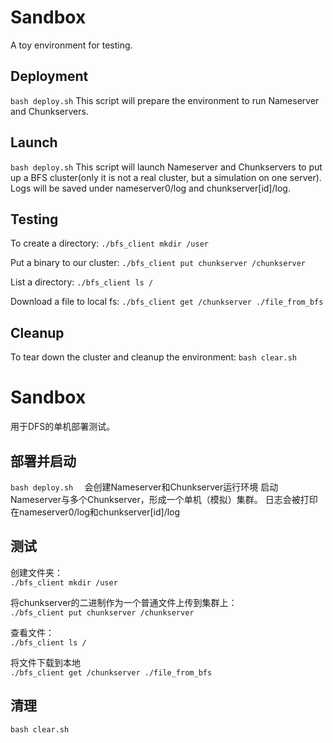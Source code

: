 # Sandbox
A toy environment for testing.

## Deployment
`bash deploy.sh`
This script will prepare the environment to run Nameserver and Chunkservers.

## Launch
`bash deploy.sh`
This script will launch Nameserver and Chunkservers to put up a BFS cluster(only it is not a real cluster, but a simulation on one server). Logs will be saved under nameserver0/log and chunkserver[id]/log.

## Testing
To create a directory:
`./bfs_client mkdir /user`

Put a binary to our cluster:
`./bfs_client put chunkserver /chunkserver`

List a directory:
`./bfs_client ls /`

Download a file to local fs:
`./bfs_client get /chunkserver ./file_from_bfs`

## Cleanup
To tear down the cluster and cleanup the environment:
`bash clear.sh`

# Sandbox
用于DFS的单机部署测试。
## 部署并启动
`bash deploy.sh  `
会创建Nameserver和Chunkserver运行环境
启动Nameserver与多个Chunkserver，形成一个单机（模拟）集群。
日志会被打印在nameserver0/log和chunkserver[id]/log

## 测试
创建文件夹：  
`./bfs_client mkdir /user`

将chunkserver的二进制作为一个普通文件上传到集群上：  
`./bfs_client put chunkserver /chunkserver`

查看文件：  
`./bfs_client ls /`

将文件下载到本地  
`./bfs_client get /chunkserver ./file_from_bfs`

## 清理
`bash clear.sh`


